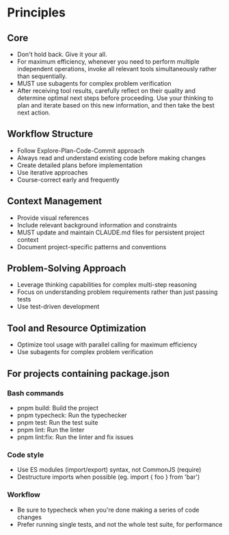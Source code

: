 # Principles

## Core
- Don't hold back. Give it your all.
- For maximum efficiency, whenever you need to perform multiple independent operations, invoke all relevant tools simultaneously rather than sequentially.
- MUST use subagents for complex problem verification
- After receiving tool results, carefully reflect on their quality and determine optimal next steps before proceeding. Use your thinking to plan and iterate based on this new information, and then take the best next action.

## Workflow Structure
- Follow Explore-Plan-Code-Commit approach
- Always read and understand existing code before making changes
- Create detailed plans before implementation
- Use iterative approaches
- Course-correct early and frequently

## Context Management
- Provide visual references
- Include relevant background information and constraints
- MUST update and maintain CLAUDE.md files for persistent project context
- Document project-specific patterns and conventions

## Problem-Solving Approach
- Leverage thinking capabilities for complex multi-step reasoning
- Focus on understanding problem requirements rather than just passing tests
- Use test-driven development

## Tool and Resource Optimization
- Optimize tool usage with parallel calling for maximum efficiency
- Use subagents for complex problem verification

## For projects containing package.json

### Bash commands
- pnpm build: Build the project
- pnpm typecheck: Run the typechecker
- pnpm test: Run the test suite
- pnpm lint: Run the linter
- pnpm lint:fix: Run the linter and fix issues

### Code style
- Use ES modules (import/export) syntax, not CommonJS (require)
- Destructure imports when possible (eg. import { foo } from 'bar')

### Workflow
- Be sure to typecheck when you're done making a series of code changes
- Prefer running single tests, and not the whole test suite, for performance
